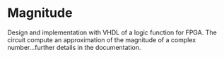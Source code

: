 # Magnitude
Design and implementation with VHDL of a logic function for FPGA.
The circuit compute an approximation of the magnitude of a complex number...further details in the documentation.
